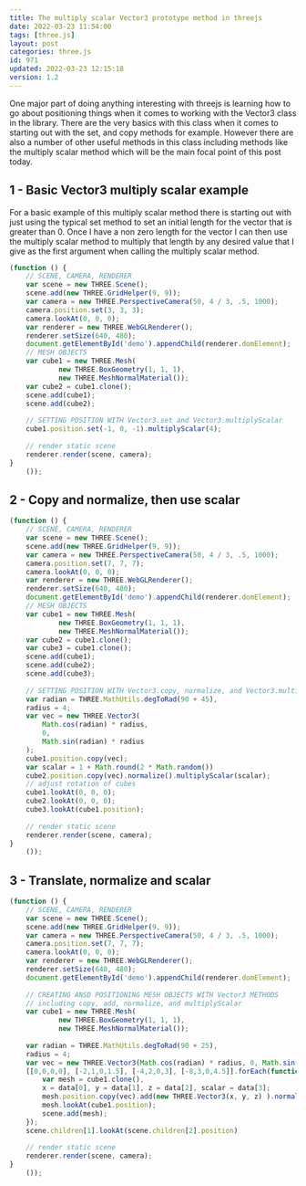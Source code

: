 ```yaml
---
title: The multiply scalar Vector3 prototype method in threejs
date: 2022-03-23 11:54:00
tags: [three.js]
layout: post
categories: three.js
id: 971
updated: 2022-03-23 12:15:18
version: 1.2
---
```


One major part of doing anything interesting with threejs is learning how to go about positioning things when it comes to working with the Vector3 class in the library. There are the very basics with this class when it comes to starting out with the set, and copy methods for example. However there are also a number of other useful methods in this class including methods like the multiply scalar method which will be the main focal point of this post today.

<!-- more -->


## 1 - Basic Vector3 multiply scalar example

For a basic example of this multiply scalar method there is starting out with just using the typical set method to set an initial length for the vector that is greater than 0. Once I have a non zero length for the vector I can then use the multiply scalar method to multiply that length by any desired value that I give as the first argument when calling the multiply scalar method.

```js
(function () {
    // SCENE, CAMERA, RENDERER
    var scene = new THREE.Scene();
    scene.add(new THREE.GridHelper(9, 9));
    var camera = new THREE.PerspectiveCamera(50, 4 / 3, .5, 1000);
    camera.position.set(3, 3, 3);
    camera.lookAt(0, 0, 0);
    var renderer = new THREE.WebGLRenderer();
    renderer.setSize(640, 480);
    document.getElementById('demo').appendChild(renderer.domElement);
    // MESH OBJECTS
    var cube1 = new THREE.Mesh(
            new THREE.BoxGeometry(1, 1, 1),
            new THREE.MeshNormalMaterial());
    var cube2 = cube1.clone();
    scene.add(cube1);
    scene.add(cube2);
 
    // SETTING POSITION WITH Vector3.set and Vector3.multiplyScalar
    cube1.position.set(-1, 0, -1).multiplyScalar(4);
 
    // render static scene
    renderer.render(scene, camera);
}
    ());
```

## 2 - Copy and normalize, then use scalar

```js
(function () {
    // SCENE, CAMERA, RENDERER
    var scene = new THREE.Scene();
    scene.add(new THREE.GridHelper(9, 9));
    var camera = new THREE.PerspectiveCamera(50, 4 / 3, .5, 1000);
    camera.position.set(7, 7, 7);
    camera.lookAt(0, 0, 0);
    var renderer = new THREE.WebGLRenderer();
    renderer.setSize(640, 480);
    document.getElementById('demo').appendChild(renderer.domElement);
    // MESH OBJECTS
    var cube1 = new THREE.Mesh(
            new THREE.BoxGeometry(1, 1, 1),
            new THREE.MeshNormalMaterial());
    var cube2 = cube1.clone();
    var cube3 = cube1.clone();
    scene.add(cube1);
    scene.add(cube2);
    scene.add(cube3);
 
    // SETTING POSITION WITH Vector3.copy, normalize, and Vector3.multiplyScalar
    var radian = THREE.MathUtils.degToRad(90 + 45),
    radius = 4;
    var vec = new THREE.Vector3(
        Math.cos(radian) * radius,
        0,
        Math.sin(radian) * radius
    );
    cube1.position.copy(vec);
    var scalar = 1 + Math.round(2 * Math.random())
    cube2.position.copy(vec).normalize().multiplyScalar(scalar);
    // adjust rotation of cubes
    cube1.lookAt(0, 0, 0);
    cube2.lookAt(0, 0, 0);
    cube3.lookAt(cube1.position);
 
    // render static scene
    renderer.render(scene, camera);
}
    ());
```

## 3 - Translate, normalize and scalar

```js
(function () {
    // SCENE, CAMERA, RENDERER
    var scene = new THREE.Scene();
    scene.add(new THREE.GridHelper(9, 9));
    var camera = new THREE.PerspectiveCamera(50, 4 / 3, .5, 1000);
    camera.position.set(7, 7, 7);
    camera.lookAt(0, 0, 0);
    var renderer = new THREE.WebGLRenderer();
    renderer.setSize(640, 480);
    document.getElementById('demo').appendChild(renderer.domElement);
 
    // CREATING ANSD POSITIONING MESH OBJECTS WITH Vector3 METHODS
    // including copy, add, normalize, and multiplyScalar
    var cube1 = new THREE.Mesh(
            new THREE.BoxGeometry(1, 1, 1),
            new THREE.MeshNormalMaterial());
 
    var radian = THREE.MathUtils.degToRad(90 + 25),
    radius = 4;
    var vec = new THREE.Vector3(Math.cos(radian) * radius, 0, Math.sin(radian) * radius);
    [[0,0,0,0], [-2,1,0,1.5], [-4,2,0,3], [-8,3,0,4.5]].forEach(function(data){
        var mesh = cube1.clone(),
        x = data[0], y = data[1], z = data[2], scalar = data[3];
        mesh.position.copy(vec).add(new THREE.Vector3(x, y, z) ).normalize().multiplyScalar(scalar);
        mesh.lookAt(cube1.position);
        scene.add(mesh);
    });
    scene.children[1].lookAt(scene.children[2].position)
 
    // render static scene
    renderer.render(scene, camera);
}
    ());
```

